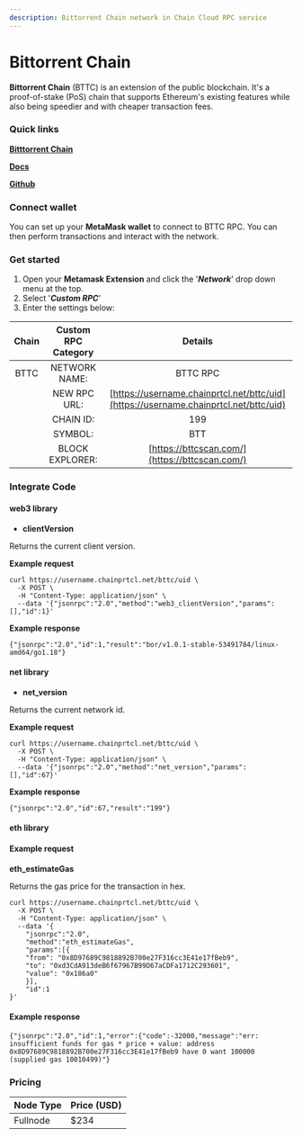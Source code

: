 ```yaml
---
description: Bittorrent Chain network in Chain Cloud RPC service
---
```


# Bittorrent Chain

**Bittorrent Chain** (BTTC) is an extension of the public blockchain. It's a proof-of-stake (PoS) chain that supports Ethereum's existing features while also being speedier and with cheaper transaction fees.

### Quick links[​](https://docs.chain.com/docs/cloud/supported-chains/bittorent-chain/#quick-links) <a href="#quick-links" id="quick-links"></a>

****[**Bitttorrent Chain**](https://bttc.bittorrent.com/)****

****[**Docs**](https://doc.bt.io/v1/doc/)****

****[**Github**](https://github.com/bttcprotocol)****

### Connect wallet[​](https://docs.chain.com/docs/cloud/supported-chains/bittorent-chain/#connect-wallet) <a href="#connect-wallet" id="connect-wallet"></a>

You can set up your **MetaMask wallet** to connect to BTTC RPC. You can then perform transactions and interact with the network.

### Get started[​](https://docs.chain.com/docs/cloud/supported-chains/bittorent-chain/#get-started) <a href="#get-started" id="get-started"></a>

1. Open your **Metamask Extension** and click the '_**Network**_' drop down menu at the top.
2. Select '_**Custom RPC**_'
3. Enter the settings below:

| Chain | Custom RPC Category |                                    Details                                     |
| :---: | :-----------------: | :----------------------------------------------------------------------------: |
| BTTC  |    NETWORK NAME:    |                                    BTTC RPC                                    |
|       |    NEW RPC URL:     | [https://username.chainprtcl.net/bttc/uid](https://username.chainprtcl.net/bttc/uid) |
|       |      CHAIN ID:      |                                      199                                       |
|       |       SYMBOL:       |                                      BTT                                       |
|       |   BLOCK EXPLORER:   |                 [https://bttcscan.com/](https://bttcscan.com/)                 |

### Integrate Code[​](https://docs.chain.com/docs/cloud/supported-chains/bittorent-chain/#gnosis-1) <a href="#gnosis-1" id="gnosis-1"></a>

#### web3 library[​](https://docs.chain.com/docs/cloud/supported-chains/bittorent-chain/#web3-library) <a href="#web3-library" id="web3-library"></a>

* **clientVersion**

Returns the current client version.

**Example request**[**​**](https://docs.chain.com/docs/cloud/supported-chains/bittorent-chain/#example-request)

```
curl https://username.chainprtcl.net/bttc/uid \
  -X POST \
  -H "Content-Type: application/json" \
  --data '{"jsonrpc":"2.0","method":"web3_clientVersion","params":[],"id":1}'
```

**Example response**[**​**](https://docs.chain.com/docs/cloud/supported-chains/bittorent-chain/#example-response)

```
{"jsonrpc":"2.0","id":1,"result":"bor/v1.0.1-stable-53491784/linux-amd64/go1.18"}
```

#### net library[​](https://docs.chain.com/docs/cloud/supported-chains/bittorent-chain/#net-library) <a href="#net-library" id="net-library"></a>

* **net\_version**

Returns the current network id.

**Example request**[**​**](https://docs.chain.com/docs/cloud/supported-chains/bittorent-chain/#example-request-1)

```
curl https://username.chainprtcl.net/bttc/uid \
  -X POST \
  -H "Content-Type: application/json" \
  --data '{"jsonrpc":"2.0","method":"net_version","params":[],"id":67}'
```

**Example response**[**​**](https://docs.chain.com/docs/cloud/supported-chains/bittorent-chain/#example-response-1)

```
{"jsonrpc":"2.0","id":67,"result":"199"}
```

#### eth library[​](https://docs.chain.com/docs/cloud/supported-chains/bittorent-chain/#eth-library) <a href="#eth-library" id="eth-library"></a>

#### Example request[​](https://docs.chain.com/docs/cloud/supported-chains/bittorent-chain/#example-request-2) <a href="#example-request-2" id="example-request-2"></a>

**eth\_estimateGas**

Returns the gas price for the transaction in hex.

```
curl https://username.chainprtcl.net/bttc/uid \
  -X POST \
  -H "Content-Type: application/json" \
  --data '{
    "jsonrpc":"2.0",
    "method":"eth_estimateGas",
    "params":[{
    "from": "0x8D97689C9818892B700e27F316cc3E41e17fBeb9",
    "to": "0xd3CdA913deB6f67967B99D67aCDFa1712C293601",
    "value": "0x186a0"
    }],
    "id":1
}'
```

#### Example response[​](https://docs.chain.com/docs/cloud/supported-chains/bittorent-chain/#example-response-2) <a href="#example-response-2" id="example-response-2"></a>

```
{"jsonrpc":"2.0","id":1,"error":{"code":-32000,"message":"err: insufficient funds for gas * price + value: address 0x8D97689C9818892B700e27F316cc3E41e17fBeb9 have 0 want 100000 (supplied gas 10010499)"}
```

### Pricing[​](https://docs.chain.com/docs/cloud/supported-chains/bittorent-chain/#pricing) <a href="#pricing" id="pricing"></a>

| Node Type             | Price (USD)          |
| --------------------- | ---------------------|
| Fullnode              | $234                 |